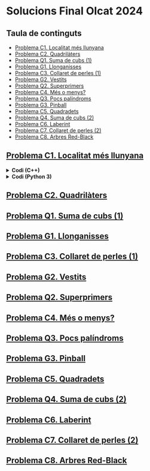 # Solucions Final OIcat 2024

## Taula de continguts
* [Problema C1. Localitat més llunyana](#C1)
* [Problema C2. Quadrilàters](#C2)
* [Problema Q1. Suma de cubs (1)](#Q1)
* [Problema G1. Llonganisses](#G1)
* [Problema C3. Collaret de perles (1)](#C3)
* [Problema G2. Vestits](#G2)
* [Problema Q2. Superprimers](#Q2)
* [Problema C4. Més o menys?](#C4)
* [Problema Q3. Pocs palíndroms](#Q3)
* [Problema G3. Pinball](#G3)
* [Problema C5. Quadradets](#C5)
* [Problema Q4. Suma de cubs (2)](#Q4)
* [Problema C6. Laberint](#C6)
* [Problema C7. Collaret de perles (2)](#C7)
* [Problema C8. Arbres Red-Black](#C8)


## [Problema C1. Localitat més llunyana](https://jutge.org/problems/P37104_ca) <a name="C1"></a>


<details>
  <summary><b>Codi (C++)</b></summary>

```cpp

```
</details>

<details>
  <summary><b>Codi (Python 3)</b></summary>

```cpp

```
</details>

## [Problema C2. Quadrilàters](https://jutge.org/problems/P67380_ca) <a name="C2"/>

## [Problema Q1. Suma de cubs (1)](https://jutge.org/problems/P43901_ca) <a name="Q1"/>

## [Problema G1. Llonganisses](https://jutge.org/problems/P55377_ca) <a name="G1"/>

## [Problema C3. Collaret de perles (1)](https://jutge.org/problems/P38607_ca) <a name="C3"/>

## [Problema G2. Vestits](https://jutge.org/problems/P15490_ca) <a name="G2"/>

## [Problema Q2. Superprimers](https://jutge.org/problems/P99345_ca) <a name="Q2"/>
## [Problema C4. Més o menys?](https://jutge.org/problems/P17499_ca) <a name="C4"/>
## [Problema Q3. Pocs palíndroms](https://jutge.org/problems/P97623_ca) <a name="Q3"/>
## [Problema G3. Pinball](https://jutge.org/problems/P94446_ca) <a name="G3"/>
## [Problema C5. Quadradets](https://jutge.org/problems/P76718_ca) <a name="C5"/>
## [Problema Q4. Suma de cubs (2)](https://jutge.org/problems/P52098_ca) <a name="Q4"/>
## [Problema C6. Laberint](https://jutge.org/problems/P34055_ca) <a name="C6"/>
## [Problema C7. Collaret de perles (2)](https://jutge.org/problems/P89236_ca) <a name="C7"/>
## [Problema C8. Arbres Red-Black](https://jutge.org/problems/P13747_ca) <a name="C8"/>



